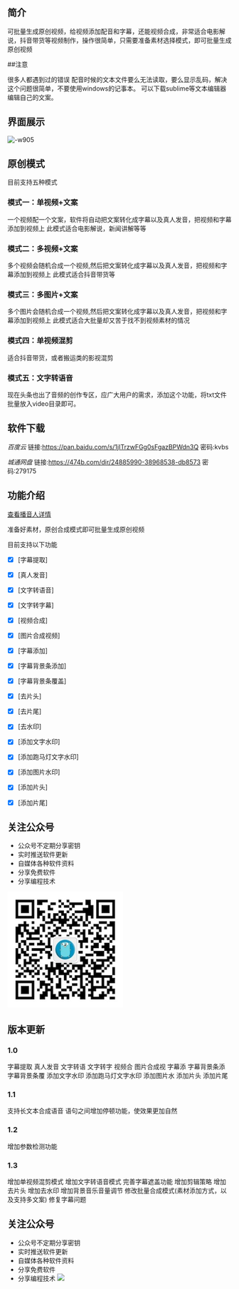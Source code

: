 ## 简介

可批量生成原创视频，给视频添加配音和字幕，还能视频合成，非常适合电影解说，抖音带货等视频制作，操作很简单，只需要准备素材选择模式，即可批量生成原创视频


##注意

很多人都遇到过的错误
配音时候的文本文件要么无法读取，要么显示乱码，解决这个问题很简单，不要使用windows的记事本。
可以下载sublime等文本编辑器编辑自己的文案。


## 界面展示
![-w905](https://images.gitee.com/uploads/images/2020/0814/170444_3926a16d_1093073.jpeg)


## 原创模式

目前支持五种模式

### 模式一：单视频+文案
一个视频配一个文案，软件将自动把文案转化成字幕以及真人发音，把视频和字幕添加到视频上
此模式适合电影解说，新闻讲解等等

### 模式二：多视频+文案
多个视频会随机合成一个视频,然后把文案转化成字幕以及真人发音，把视频和字幕添加到视频上
此模式适合抖音带货等

### 模式三：多图片+文案
多个图片会随机合成一个视频,然后把文案转化成字幕以及真人发音，把视频和字幕添加到视频上
此模式适合大批量却又苦于找不到视频素材的情况

### 模式四：单视频混剪
适合抖音带货，或者搬运类的影视混剪

### 模式五：文字转语音
现在头条也出了音频的创作专区，应广大用户的需求，添加这个功能，将txt文件批量放入video目录即可。

## 软件下载

*百度云*
链接:https://pan.baidu.com/s/1jITrzwFGg0sFgazBPWdn3Q  密码:kvbs

*城通网盘*
链接:https://474b.com/dir/24885990-38968538-db8573  密码:279175


## 功能介绍

[查看播音人详情](https://github.com/suifengqjn/videoMaker/blob/master/voicer.md)




准备好素材，原创合成模式即可批量生成原创视频


目前支持以下功能
* [x] [字幕提取] 
* [x] [真人发音]
* [x] [文字转语音]
* [x] [文字转字幕]
* [x] [视频合成]
* [x] [图片合成视频]
* [x] [字幕添加]
* [x] [字幕背景条添加]
* [x] [字幕背景条覆盖]
* [x] [去片头]
* [x] [去片尾]
* [x] [去水印]
* [x] [添加文字水印] 
* [x] [添加跑马灯文字水印] 
* [x] [添加图片水印]
* [x] [添加片头] 
* [x] [添加片尾] 


## 关注公众号

* 公众号不定期分享密钥
* 实时推送软件更新
* 自媒体各种软件资料
* 分享免费软件
* 分享编程技术

![](https://github.com/suifengqjn/demoimages/blob/master/other/block.jpg?raw=true)

## 版本更新

### 1.0 
字幕提取
真人发音
文字转语
文字转字
视频合
图片合成视
字幕添
字幕背景条添
字幕背景条覆
添加文字水印
添加跑马灯文字水印
添加图片水
添加片头
添加片尾


### 1.1
支持长文本合成语音
语句之间增加停顿功能，使效果更加自然

### 1.2
增加参数检测功能


### 1.3 
增加单视频混剪模式
增加文字转语音模式
完善字幕遮盖功能
增加剪辑策略
增加去片头
增加去水印
增加背景音乐音量调节
修改批量合成模式(素材添加方式，以及支持多文案)
修复字幕问题

## 关注公众号

* 公众号不定期分享密钥
* 实时推送软件更新
* 自媒体各种软件资料
* 分享免费软件
* 分享编程技术
![](https://images.gitee.com/uploads/images/2020/0814/170211_8b088e36_1093073.jpeg)